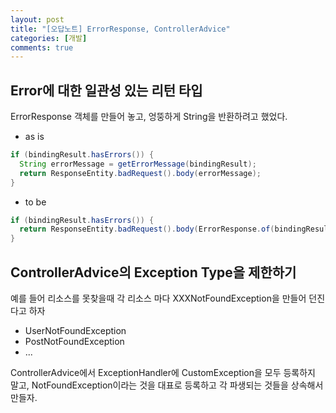 ```yaml
---
layout: post
title: "[오답노트] ErrorResponse, ControllerAdvice"
categories: [개발]
comments: true
---
```


## Error에 대한 일관성 있는 리턴 타입

ErrorResponse 객체를 만들어 놓고, 엉뚱하게 String을 반환하려고 했었다.

- as is
```java
if (bindingResult.hasErrors()) {
  String errorMessage = getErrorMessage(bindingResult);
  return ResponseEntity.badRequest().body(errorMessage);
}
```
- to be
```java
if (bindingResult.hasErrors()) {
  return ResponseEntity.badRequest().body(ErrorResponse.of(bindingResult));
}
```

## ControllerAdvice의 Exception Type을 제한하기

예를 들어 리소스를 못찾을때 각 리소스 마다 XXXNotFoundException을 만들어 던진다고 하자

- UserNotFoundException
- PostNotFoundException
- ...

ControllerAdvice에서 ExceptionHandler에 CustomException을 모두 등록하지 말고, NotFoundException이라는 것을 대표로 등록하고
각 파생되는 것들을 상속해서 만들자.
